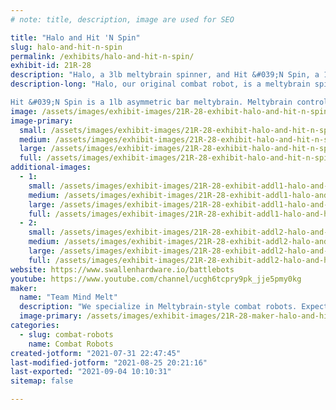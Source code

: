 ```yaml
---
# note: title, description, image are used for SEO

title: "Halo and Hit 'N Spin"
slug: halo-and-hit-n-spin
permalink: /exhibits/halo-and-hit-n-spin/
exhibit-id: 21R-28
description: "Halo, a 3lb meltybrain spinner, and Hit &#039;N Spin, a 1lb asymmetric bar meltybrain spinner."
description-long: "Halo, our original combat robot, is a meltybrain spinner, which means it can move about while spinning in place thanks to custom control electronics and firmware. It&#039;s intentionally hollow to ensure we deliver the biggest hits. Back for its fourth event, it&#039;s been redesigned from the ground up for improved survivability and control.

Hit &#039;N Spin is a 1lb asymmetric bar meltybrain. Meltybrain control only requires one wheel to work, and this bot doesn&#039;t have weight for two! It first appeared at MFO 2019 as an experimental bot. It gave such a show that it&#039;s back to strike again, now with a tougher enclosure that probably wont explode!"
image: /assets/images/exhibit-images/21R-28-exhibit-halo-and-hit-n-spin-20191109-093844-large.jpg
image-primary: 
  small: /assets/images/exhibit-images/21R-28-exhibit-halo-and-hit-n-spin-20191109-093844-small.jpg
  medium: /assets/images/exhibit-images/21R-28-exhibit-halo-and-hit-n-spin-20191109-093844-medium.jpg
  large: /assets/images/exhibit-images/21R-28-exhibit-halo-and-hit-n-spin-20191109-093844-large.jpg
  full: /assets/images/exhibit-images/21R-28-exhibit-halo-and-hit-n-spin-20191109-093844-full.jpg
additional-images: 
  - 1:
    small: /assets/images/exhibit-images/21R-28-exhibit-addl1-halo-and-hit-n-spin-20191109-093849-small.jpg
    medium: /assets/images/exhibit-images/21R-28-exhibit-addl1-halo-and-hit-n-spin-20191109-093849-medium.jpg
    large: /assets/images/exhibit-images/21R-28-exhibit-addl1-halo-and-hit-n-spin-20191109-093849-large.jpg
    full: /assets/images/exhibit-images/21R-28-exhibit-addl1-halo-and-hit-n-spin-20191109-093849-full.jpg
  - 2:
    small: /assets/images/exhibit-images/21R-28-exhibit-addl2-halo-and-hit-n-spin-halo-final-small.JPG
    medium: /assets/images/exhibit-images/21R-28-exhibit-addl2-halo-and-hit-n-spin-halo-final-medium.JPG
    large: /assets/images/exhibit-images/21R-28-exhibit-addl2-halo-and-hit-n-spin-halo-final-large.JPG
    full: /assets/images/exhibit-images/21R-28-exhibit-addl2-halo-and-hit-n-spin-halo-final-full.JPG
website: https://www.swallenhardware.io/battlebots
youtube: https://www.youtube.com/channel/ucgh6tcpry9pk_jje5pmy0kg
maker: 
  name: "Team Mind Melt"
  description: "We specialize in Meltybrain-style combat robots. Expect big hits and self destructive tendencies!"
  image-primary: /assets/images/exhibit-images/21R-28-maker-halo-and-hit-n-spin-img-0691-2-medium.jpg
categories: 
  - slug: combat-robots
    name: Combat Robots
created-jotform: "2021-07-31 22:47:45"
last-modified-jotform: "2021-08-25 20:21:16"
last-exported: "2021-09-04 10:10:31"
sitemap: false

---
```

